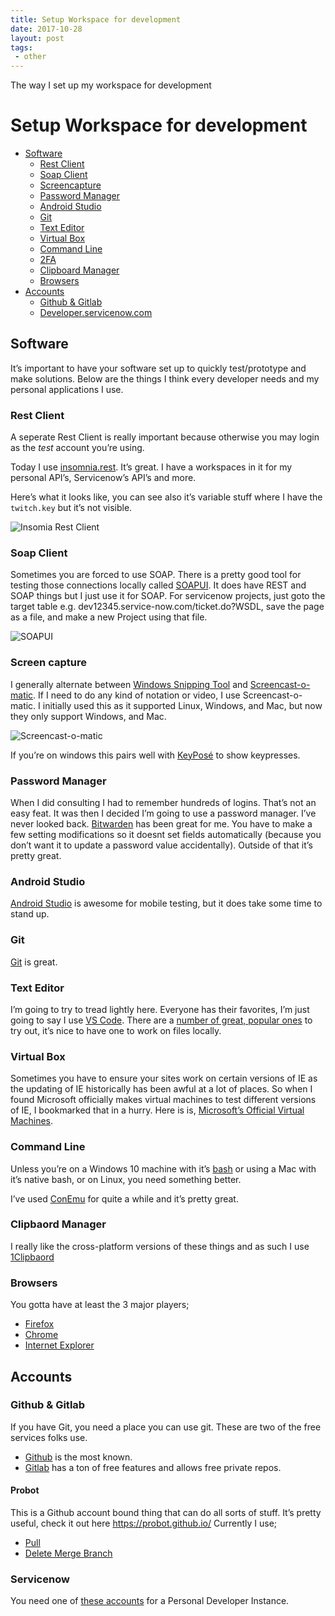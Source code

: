 ```yaml
---
title: Setup Workspace for development
date: 2017-10-28
layout: post
tags:
 - other
---
```

The way I set up my workspace for development

<!--more-->

# Setup Workspace for development

  - [Software](#software)
      - [Rest Client](#rest-client)
      - [Soap Client](#soap-client)
      - [Screencapture](#screencapture)
      - [Password Manager](#password-manager)
      - [Android Studio](#android-studio)
      - [Git](#git)
      - [Text Editor](#text-editor)
      - [Virtual Box](#virtual-box)
      - [Command Line](#command-line)
      - [2FA](#2fa)
      - [Clipboard Manager](#clipboard-manager)
      - [Browsers](#browsers)
  - [Accounts](#accounts)
      - [Github & Gitlab](#github-gitlab)
      - [Developer.servicenow.com](#developerservicenowcom)

## Software

It’s important to have your software set up to quickly test/prototype
and make solutions. Below are the things I think every developer needs
and my personal applications I use.

### Rest Client

A seperate Rest Client is really important because otherwise you may
login as the *test* account you’re using.

Today I use [insomnia.rest](https://insomnia.rest/). It’s great. I have
a workspaces in it for my personal API’s, Servicenow’s API’s and more.

Here’s what it looks like, you can see also it’s variable stuff where I
have the `twitch.key` but it’s not visible.

![Insomia Rest Client](/uploads/setup-insomnia.png)

### Soap Client

Sometimes you are forced to use SOAP. There is a pretty good tool for
testing those connections locally called
[SOAPUI](https://www.soapui.org/downloads/soapui.html). It does have
REST and SOAP things but I just use it for SOAP. For servicenow
projects, just goto the target table
e.g. dev12345.service-now.com/ticket.do?WSDL, save the page as a file,
and make a new Project using that file.

![SOAPUI](/uploads/setup-soapui.png)

### Screen capture

I generally alternate between [Windows Snipping
Tool](https://support.microsoft.com/en-us/help/13776/windows-use-snipping-tool-to-capture-screenshots)
and [Screencast-o-matic](https://screencast-o-matic.com/). If I need to
do any kind of notation or video, I use Screencast-o-matic. I initially
used this as it supported Linux, Windows, and Mac, but now they only
support Windows, and Mac.

![Screencast-o-matic](/uploads/setup-screencastomatic.png)

If you’re on windows this pairs well with
[KeyPosé](http://jungsbluth.de/magnus/blog/2008/08/01/keypose-flavour-your-screencasts-with-shortcuts/)
to show keypresses.

### Password Manager

When I did consulting I had to remember hundreds of logins. That’s not
an easy feat. It was then I decided I’m going to use a password manager.
I’ve never looked back. [Bitwarden](https://bitwarden.com) has been
great for me. You have to make a few setting modifications so it doesnt
set fields automatically (because you don’t want it to update a password
value accidentally). Outside of that it’s pretty great.

### Android Studio

[Android Studio](https://developer.android.com/studio/index.html) is
awesome for mobile testing, but it does take some time to stand up.

### Git

[Git](https://git-scm.com/download) is great.

### Text Editor

I’m going to try to tread lightly here. Everyone has their favorites,
I’m just going to say I use [VS Code](https://code.visualstudio.com/).
There are a [number of great, popular
ones](https://www.google.com/search?q=best+text+editor) to try out, it’s
nice to have one to work on files locally.

### Virtual Box

Sometimes you have to ensure your sites work on certain versions of IE
as the updating of IE historically has been awful at a lot of places. So
when I found Microsoft officially makes virtual machines to test
different versions of IE, I bookmarked that in a hurry. Here is is,
[Microsoft’s Official Virtual
Machines](https://developer.microsoft.com/en-us/microsoft-edge/tools/vms/).

### Command Line

Unless you’re on a Windows 10 machine with it’s
[bash](https://blogs.windows.com/buildingapps/2016/03/30/run-bash-on-ubuntu-on-windows/)
or using a Mac with it’s native bash, or on Linux, you need something
better.

I’ve used [ConEmu](https://conemu.github.io/) for quite a while and it’s
pretty great.

### Clipbaord Manager

I really like the cross-platform versions of these things and as such I
use [1Clipbaord](http://1clipboard.io/)

### Browsers

You gotta have at least the 3 major players;

  - [Firefox](https://www.mozilla.org/en-US/firefox/new/)
  - [Chrome](https://www.google.com/chrome/)
  - [Internet
    Explorer](https://support.microsoft.com/en-us/help/17621/internet-explorer-downloads)

## Accounts

### Github & Gitlab

If you have Git, you need a place you can use git. These are two of the
free services folks use.

  - [Github](https://github.com) is the most known.
  - [Gitlab](https://gitlab.com) has a ton of free features and allows
    free private repos.

#### Probot

This is a Github account bound thing that can do all sorts of stuff.
It’s pretty useful, check it out here <https://probot.github.io/>
Currently I use;

  - [Pull](https://probot.github.io/apps/pull/)
  - [Delete Merge
    Branch](https://probot.github.io/apps/delete-merged-branch/)

### Servicenow

You need one of [these accounts](https://developer.servicenow.com) for a
Personal Developer Instance.
